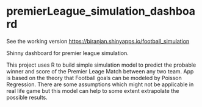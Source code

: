 # premierLeague_simulation_dashboard

See the working version  https://biranjan.shinyapps.io/football_simulation

Shinny dashboard for premier league simulation. 

 This project uses R to build simple simulation model to predict the probable winner and score of the Premier Leage Match
 between any two team. App is based on the theory that Football goals can be modeled by Poisson Regression. There are some 
 assumptions which might not be applicable in real life game but this model can help to some extent extrapolate the possible
 results.
